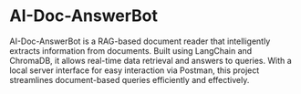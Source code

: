 # AI-Doc-AnswerBot
AI-Doc-AnswerBot is a RAG-based document reader that intelligently extracts information from documents. Built using LangChain and ChromaDB, it allows real-time data retrieval and answers to queries. With a local server interface for easy interaction via Postman, this project streamlines document-based queries efficiently and effectively.
